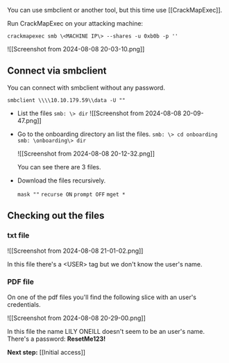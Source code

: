 You can use smbclient or another tool, but this time use [[CrackMapExec]].

Run CrackMapExec on your attacking machine:

`crackmapexec smb \<MACHINE IP\> --shares -u 0xb0b -p ''`

![[Screenshot from 2024-08-08 20-03-10.png]]

## Connect via smbclient

You can connect with smbclient without any password.

`smbclient \\\\10.10.179.59\\data -U ""`

- List the files
	`smb: \> dir`
	![[Screenshot from 2024-08-08 20-09-47.png]]

- Go to the onboarding directory an list the files.
	`smb: \> cd onboarding`
	`smb: \onboarding\> dir`
	
	![[Screenshot from 2024-08-08 20-12-32.png]]
	
	You can see there are 3 files.

- Download the files recursively.

	`mask ""`
	`recurse ON` 
	`prompt OFF`
	`mget *`



## Checking out the files

### txt file

![[Screenshot from 2024-08-08 21-01-02.png]]

In this file there's a \<USER\> tag but we don't know the user's name.

### PDF file
On one of the pdf files you'll find the following slice with an user's credentials.

![[Screenshot from 2024-08-08 20-29-00.png]]

In this file the name LILY ONEILL doesn't seem to be an user's name.
There's a password: **ResetMe123!**


**Next step:** [[Initial access]]